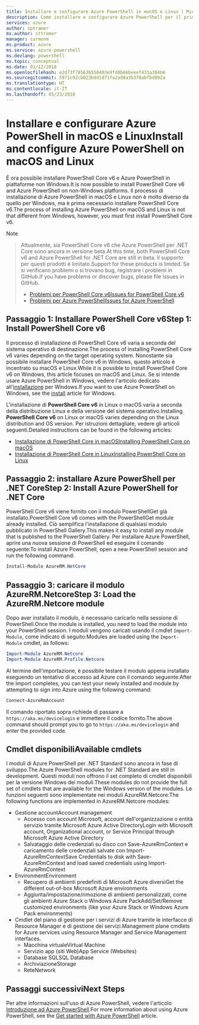 ```yaml
---
title: Installare e configurare Azure PowerShell in macOS e Linux | Microsoft Docs
description: Come installare e configurare Azure PowerShell per il primo uso in macOS e Linux.
services: azure
author: sptramer
ms.author: sttramer
manager: carmonm
ms.product: azure
ms.service: azure-powershell
ms.devlang: powershell
ms.topic: conceptual
ms.date: 01/12/2018
ms.openlocfilehash: e2d73f78563b550403e9fd8b66beeef431a384b6
ms.sourcegitcommit: 5971c92cb023bdd1d71fa2ad0a3b378abfbd092a
ms.translationtype: HT
ms.contentlocale: it-IT
ms.lasthandoff: 05/23/2018
---
```

# <a name="install-and-configure-azure-powershell-on-macos-and-linux"></a><span data-ttu-id="7734b-103">Installare e configurare Azure PowerShell in macOS e Linux</span><span class="sxs-lookup"><span data-stu-id="7734b-103">Install and configure Azure PowerShell on macOS and Linux</span></span>

<span data-ttu-id="7734b-104">È ora possibile installare PowerShell Core v6 e Azure PowerShell in piattaforme non Windows.</span><span class="sxs-lookup"><span data-stu-id="7734b-104">It is now possible to install PowerShell Core v6 and Azure PowerShell on non-Windows platforms.</span></span>
<span data-ttu-id="7734b-105">Il processo di installazione di Azure PowerShell in macOS e Linux non è molto diverso da quello per Windows, ma è prima necessario installare PowerShell Core v6.</span><span class="sxs-lookup"><span data-stu-id="7734b-105">The process of installing Azure PowerShell on macOS and Linux is not that different from Windows, however, you must first install PowerShell Core v6.</span></span>

> [!NOTE]

> <span data-ttu-id="7734b-106">Attualmente, sia PowerShell Core v6 che Azure PowerShell per .NET Core sono ancora in versione beta.</span><span class="sxs-lookup"><span data-stu-id="7734b-106">At this time, both PowerShell Core v6 and Azure PowerShell for .NET Core are still in beta.</span></span>
> <span data-ttu-id="7734b-107">Il supporto per questi prodotti è limitato.</span><span class="sxs-lookup"><span data-stu-id="7734b-107">Support for these products is limited.</span></span> <span data-ttu-id="7734b-108">Se si verificano problemi o si trovano bug, registrare i problemi in GitHub.</span><span class="sxs-lookup"><span data-stu-id="7734b-108">If you have problems or discover bugs, please file Issues in GitHub.</span></span>
>
> * [<span data-ttu-id="7734b-109">Problemi per PowerShell Core v6</span><span class="sxs-lookup"><span data-stu-id="7734b-109">Issues for PowerShell Core v6</span></span>](https://github.com/PowerShell/PowerShell/issues)
> * [<span data-ttu-id="7734b-110">Problemi per Azure PowerShell</span><span class="sxs-lookup"><span data-stu-id="7734b-110">Issues for Azure PowerShell</span></span>](https://github.com/azure/azure-docs-powershell/issues)

## <a name="step-1-install-powershell-core-v6"></a><span data-ttu-id="7734b-111">Passaggio 1: Installare PowerShell Core v6</span><span class="sxs-lookup"><span data-stu-id="7734b-111">Step 1: Install PowerShell Core v6</span></span>

<span data-ttu-id="7734b-112">Il processo di installazione di PowerShell Core v6 varia a seconda del sistema operativo di destinazione.</span><span class="sxs-lookup"><span data-stu-id="7734b-112">The process of installing PowerShell Core v6 varies depending on the target operating system.</span></span>
<span data-ttu-id="7734b-113">Nonostante sia possibile installare PowerShell Core v6 in Windows, questo articolo è incentrato su macOS e Linux.</span><span class="sxs-lookup"><span data-stu-id="7734b-113">While it is possible to install PowerShell Core v6 on Windows, this article focuses on macOS and Linux.</span></span> <span data-ttu-id="7734b-114">Se si intende usare Azure PowerShell in Windows, vedere l'articolo dedicato all'[installazione](./install-azurerm-ps.md) per Windows.</span><span class="sxs-lookup"><span data-stu-id="7734b-114">If you want to use Azure PowerShell on Windows, see the [install](./install-azurerm-ps.md) article for Windows.</span></span>

<span data-ttu-id="7734b-115">L'installazione di **PowerShell Core v6** in Linux o macOS varia a seconda della distribuzione Linux e della versione del sistema operativo.</span><span class="sxs-lookup"><span data-stu-id="7734b-115">Installing **PowerShell Core v6** on Linux or macOS varies depending on the Linux distribution and OS version.</span></span>
<span data-ttu-id="7734b-116">Per istruzioni dettagliate, vedere gli articoli seguenti.</span><span class="sxs-lookup"><span data-stu-id="7734b-116">Detailed instructions can be found in the following articles:</span></span>

- [<span data-ttu-id="7734b-117">Installazione di PowerShell Core in macOS</span><span class="sxs-lookup"><span data-stu-id="7734b-117">Installing PowerShell Core on macOS</span></span>](/powershell/scripting/setup/installing-powershell-core-on-macos)
- [<span data-ttu-id="7734b-118">Installazione di PowerShell Core in Linux</span><span class="sxs-lookup"><span data-stu-id="7734b-118">Installing PowerShell Core on Linux</span></span>](/powershell/scripting/setup/installing-powershell-core-on-linux)

## <a name="step-2-install-azure-powershell-for-net-core"></a><span data-ttu-id="7734b-119">Passaggio 2: installare Azure PowerShell per .NET Core</span><span class="sxs-lookup"><span data-stu-id="7734b-119">Step 2: Install Azure PowerShell for .NET Core</span></span>

<span data-ttu-id="7734b-120">PowerShell Core v6 viene fornito con il modulo PowerShellGet già installato.</span><span class="sxs-lookup"><span data-stu-id="7734b-120">PowerShell Core v6 comes with the PowerShellGet module already installed.</span></span> <span data-ttu-id="7734b-121">Ciò semplifica l'installazione di qualsiasi modulo pubblicato in PowerShell Gallery.</span><span class="sxs-lookup"><span data-stu-id="7734b-121">This makes it easy to install any module that is published to the PowerShell Gallery.</span></span> <span data-ttu-id="7734b-122">Per installare Azure PowerShell, aprire una nuova sessione di PowerShell ed eseguire il comando seguente:</span><span class="sxs-lookup"><span data-stu-id="7734b-122">To install Azure PowerShell, open a new PowerShell session and run the following command:</span></span>

```powershell
Install-Module AzureRM.NetCore
```

## <a name="step-3-load-the-azurermnetcore-module"></a><span data-ttu-id="7734b-123">Passaggio 3: caricare il modulo AzureRM.Netcore</span><span class="sxs-lookup"><span data-stu-id="7734b-123">Step 3: Load the AzureRM.Netcore module</span></span>

<span data-ttu-id="7734b-124">Dopo aver installato il modulo, è necessario caricarlo nella sessione di PowerShell.</span><span class="sxs-lookup"><span data-stu-id="7734b-124">Once the module is installed, you need to load the module into your PowerShell session.</span></span> <span data-ttu-id="7734b-125">I moduli vengono caricati usando il cmdlet `Import-Module`, come indicato di seguito:</span><span class="sxs-lookup"><span data-stu-id="7734b-125">Modules are loaded using the `Import-Module` cmdlet, as follows:</span></span>

```powershell
Import-Module AzureRM.Netcore
Import-Module AzureRM.Profile.Netcore
```

<span data-ttu-id="7734b-126">Al termine dell'importazione, è possibile testare il modulo appena installato eseguendo un tentativo di accesso ad Azure con il comando seguente:</span><span class="sxs-lookup"><span data-stu-id="7734b-126">After the import completes, you can test your newly installed and module by attempting to sign into Azure using the following command:</span></span>

```powershell
Connect-AzureRmAccount
```

<span data-ttu-id="7734b-127">Il comando riportato sopra richiede di passare a `https://aka.ms/devicelogin` e immettere il codice fornito.</span><span class="sxs-lookup"><span data-stu-id="7734b-127">The above command should prompt you to go to `https://aka.ms/devicelogin` and enter the provided code.</span></span>

## <a name="available-cmdlets"></a><span data-ttu-id="7734b-128">Cmdlet disponibili</span><span class="sxs-lookup"><span data-stu-id="7734b-128">Available cmdlets</span></span>

<span data-ttu-id="7734b-129">I moduli di Azure PowerShell per .NET Standard sono ancora in fase di sviluppo.</span><span class="sxs-lookup"><span data-stu-id="7734b-129">The Azure PowerShell modules for .NET Standard are still in development.</span></span> <span data-ttu-id="7734b-130">Questi moduli non offrono il set completo di cmdlet disponibili per la versione Windows dei moduli.</span><span class="sxs-lookup"><span data-stu-id="7734b-130">These modules do not provide the full set of cmdlets that are available for the Windows version of the modules.</span></span> <span data-ttu-id="7734b-131">Le funzioni seguenti sono implementate nei moduli AzureRM.Netcore:</span><span class="sxs-lookup"><span data-stu-id="7734b-131">The following functions are implemented in AzureRM.Netcore modules:</span></span>

* <span data-ttu-id="7734b-132">Gestione account</span><span class="sxs-lookup"><span data-stu-id="7734b-132">Account management</span></span>
  - <span data-ttu-id="7734b-133">Accesso con account Microsoft, account dell'organizzazione o entità servizio tramite Microsoft Azure Active Directory</span><span class="sxs-lookup"><span data-stu-id="7734b-133">Login with Microsoft account, Organizational account, or Service Principal through Microsoft Azure Active Directory</span></span>
  - <span data-ttu-id="7734b-134">Salvataggio delle credenziali su disco con Save-AzureRmContext e caricamento delle credenziali salvate con Import-AzureRmContext</span><span class="sxs-lookup"><span data-stu-id="7734b-134">Save Credentials to disk with Save-AzureRmContext and load saved credentials using Import-AzureRmContext</span></span>
* <span data-ttu-id="7734b-135">Environment</span><span class="sxs-lookup"><span data-stu-id="7734b-135">Environment</span></span>
  - <span data-ttu-id="7734b-136">Recupero di ambienti predefiniti di Microsoft Azure diversi</span><span class="sxs-lookup"><span data-stu-id="7734b-136">Get the different out-of-box Microsoft Azure environments</span></span>
  - <span data-ttu-id="7734b-137">Aggiunta/impostazione/rimozione di ambienti personalizzati, come gli ambienti Azure Stack o Windows Azure Pack</span><span class="sxs-lookup"><span data-stu-id="7734b-137">Add/Set/Remove customized environments (like your Azure Stack or Windows Azure Pack environments)</span></span>
* <span data-ttu-id="7734b-138">Cmdlet del piano di gestione per i servizi di Azure tramite le interfacce di Resource Manager e di gestione dei servizi.</span><span class="sxs-lookup"><span data-stu-id="7734b-138">Management plane cmdlets for Azure services using Resource Manager and Service Management interfaces.</span></span>
  - <span data-ttu-id="7734b-139">Macchina virtuale</span><span class="sxs-lookup"><span data-stu-id="7734b-139">Virtual Machine</span></span>
  - <span data-ttu-id="7734b-140">Servizio app (siti Web)</span><span class="sxs-lookup"><span data-stu-id="7734b-140">App Service (Websites)</span></span>
  - <span data-ttu-id="7734b-141">Database SQL</span><span class="sxs-lookup"><span data-stu-id="7734b-141">SQL Database</span></span>
  - <span data-ttu-id="7734b-142">Archiviazione</span><span class="sxs-lookup"><span data-stu-id="7734b-142">Storage</span></span>
  - <span data-ttu-id="7734b-143">Rete</span><span class="sxs-lookup"><span data-stu-id="7734b-143">Network</span></span>

## <a name="next-steps"></a><span data-ttu-id="7734b-144">Passaggi successivi</span><span class="sxs-lookup"><span data-stu-id="7734b-144">Next Steps</span></span>

<span data-ttu-id="7734b-145">Per altre informazioni sull'uso di Azure PowerShell, vedere l'articolo [Introduzione ad Azure PowerShell](get-started-azureps.md).</span><span class="sxs-lookup"><span data-stu-id="7734b-145">For more information about using Azure PowerShell, see the [Get started with Azure PowerShell](get-started-azureps.md) article.</span></span>
